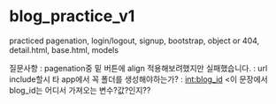 # blog_practice_v1
practiced pagenation, login/logout, signup, bootstrap, object or 404, detail.html, base.html, models 


질문사항
: pagenation중 밑 버튼에 align 적용해보려했지만 실패했습니다.
: url include할시 타 app에서 꼭 폴더를 생성해야하는가?
: <int:blog_id> <이 문장에서 blog_id는 어디서 가져오는 변수?값?인지??
